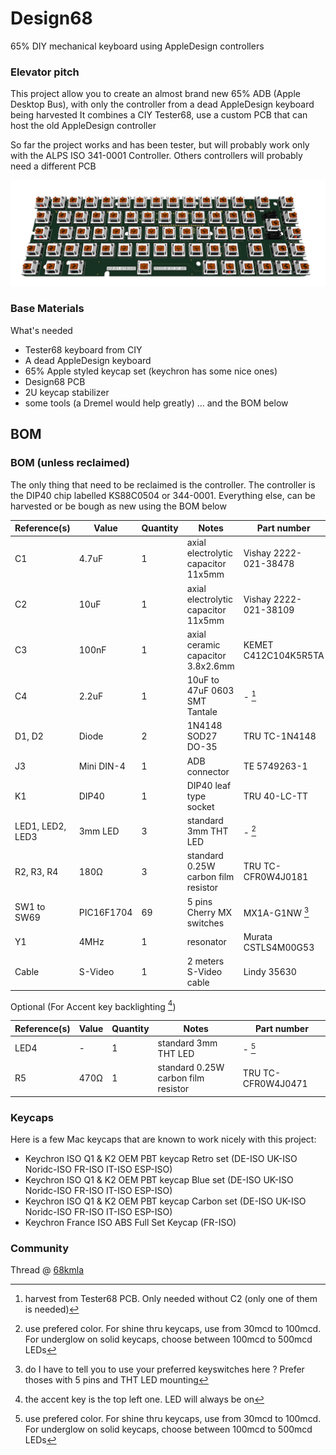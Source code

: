 # Design68
65% DIY mechanical keyboard using AppleDesign controllers

### Elevator pitch
This project allow you to create an almost brand new 65% ADB (Apple Desktop Bus), with only the controller from a dead AppleDesign keyboard being harvested
It combines a CIY Tester68, use a custom PCB that can host the old AppleDesign controller

So far the project works and has been tester, but will probably work only with the ALPS ISO 341-0001 Controller. Others controllers will probably need a different PCB

![Render](Design68.png)

### Base Materials
What's needed​
- Tester68 keyboard from CIY
- A dead AppleDesign keyboard
- 65% Apple styled keycap set (keychron has some nice ones)
- Design68 PCB
- 2U keycap stabilizer
- some tools (a Dremel would help greatly)
… and the BOM below

## BOM
### BOM (unless reclaimed)
The only thing that need to be reclaimed is the controller. The controller is the DIP40 chip labelled KS88C0504 or 344-0001.
Everything else, can be harvested or be bough as new using the BOM below

| Reference(s)          | Value      | Quantity | Notes                                  | Part number           |
|-----------------------|------------|----------|----------------------------------------|-----------------------|
| C1                    | 4.7uF      | 1        | axial electrolytic capacitor 11x5mm    | Vishay 2222-021-38478 |
| C2                    | 10uF       | 1        | axial electrolytic capacitor 11x5mm    | Vishay 2222-021-38109 |
| C3                    | 100nF      | 1        | axial ceramic capacitor 3.8x2.6mm      | KEMET C412C104K5R5TA  |
| C4                    | 2.2uF      | 1        | 10uF to 47uF 0603 SMT Tantale          | - [^1]                |
| D1, D2                | Diode      | 2        | 1N4148 SOD27 DO-35                     | TRU TC-1N4148         |
| J3                    | Mini DIN-4 | 1        | ADB connector                          | TE 5749263-1          |
| K1                    | DIP40      | 1        | DIP40 leaf type socket                 | TRU 40-LC-TT          |
| LED1, LED2, LED3      | 3mm LED    | 3        | standard 3mm THT LED                   | - [^2]                |
| R2, R3, R4            | 180Ω       | 3        | standard 0.25W carbon film resistor    | TRU TC-CFR0W4J0181    |
| SW1 to SW69           | PIC16F1704 | 69       | 5 pins Cherry MX switches              | MX1A-G1NW [^4]        |
| Y1                    | 4MHz       | 1        | resonator                              | Murata CSTLS4M00G53   |
| Cable                 | S-Video    | 1        | 2 meters S-Video cable		             | Lindy 35630           |

Optional (For Accent key backlighting [^3])

| Reference(s)          | Value      | Quantity | Notes                                  | Part number           |
|-----------------------|------------|----------|----------------------------------------|-----------------------|
| LED4                  | -          | 1        | standard 3mm THT LED                   | - [^2]                |
| R5                    | 470Ω       | 1        | standard 0.25W carbon film resistor    | TRU TC-CFR0W4J0471    |


[^1]: harvest from Tester68 PCB. Only needed without C2 (only one of them is needed)
[^2]: use prefered color. For shine thru keycaps, use from 30mcd to 100mcd. For underglow on solid keycaps, choose between 100mcd to 500mcd LEDs
[^3]: the accent key is the top left one. LED will always be on
[^4]: do I have to tell you to use your preferred keyswitches here ? Prefer thoses with 5 pins and THT LED mounting

### Keycaps
Here is a few Mac keycaps that are known to work nicely with this project:
- Keychron ISO Q1 & K2 OEM PBT keycap Retro set (DE-ISO UK-ISO Noridc-ISO FR-ISO IT-ISO ESP-ISO)
- Keychron ISO Q1 & K2 OEM PBT keycap Blue set (DE-ISO UK-ISO Noridc-ISO FR-ISO IT-ISO ESP-ISO)
- Keychron ISO Q1 & K2 OEM PBT keycap Carbon set (DE-ISO UK-ISO Noridc-ISO FR-ISO IT-ISO ESP-ISO)
- Keychron France ISO ABS Full Set Keycap (FR-ISO)

### Community
Thread @ [68kmla](https://68kmla.org/bb/index.php?threads/design68-a-65-replacement-keyboard-using-appledesign-controllers.45326/)
